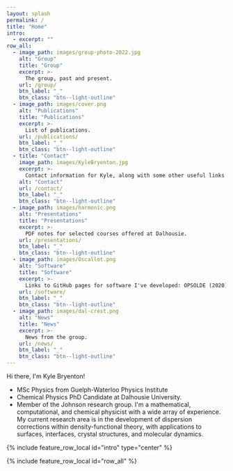 ```yaml
---
layout: splash
permalink: /
title: "Home"
intro:
  - excerpt: ""
row_all:
  - image_path: images/group-photo-2022.jpg
    alt: "Group"
    title: "Group"
    excerpt: >-
      The group, past and present.
    url: /group/
    btn_label: "_"
    btn_class: "btn--light-outline"
  - image_path: images/cover.png
    alt: "Publications"
    title: "Publications"
    excerpt: >-
      List of publications.
    url: /publications/
    btn_label: "_"
    btn_class: "btn--light-outline"
  - title: "Contact"
    image_path: images/KyleBryenton.jpg
    excerpt: >-
      Contact information for Kyle, along with some other useful links.
    alt: "Contact"
    url: /contact/
    btn_label: "_"
    btn_class: "btn--light-outline"
  - image_path: images/harmonic.png
    alt: "Presentations"
    title: "Presentations"
    excerpt: >-
      PDF notes for selected courses offered at Dalhousie.
    url: /presentations/
    btn_label: "_"
    btn_class: "btn--light-outline"
  - image_path: images/Oscallot.png
    alt: "Software"
    title: "Software"
    excerpt: >-
      Links to GitHub pages for software I've developed: OPSOLDE (2020) and Oscallot (2023).
    url: /software/
    btn_label: "_"
    btn_class: "btn--light-outline"
  - image_path: images/dal-crest.png
    alt: "News"
    title: "News"
    excerpt: >-
      News from the group.
    url: /news/
    btn_label: "_"
    btn_class: "btn--light-outline"
---
```



  Hi there, I'm Kyle Bryenton!
  * MSc Physics from Guelph-Waterloo Physics Institute
  * Chemical Physics PhD Candidate at Dalhousie University.
  * Member of the Johnson research group.
  I'm a mathematical, computational, and chemical physicist with a wide array of experience. My current research area is in the development of dispersion corrections within density-functional theory, with applications to surfaces, interfaces, crystal structures, and molecular dynamics.


{% include feature_row_local id="intro" type="center" %}

{% include feature_row_local id="row_all" %}


